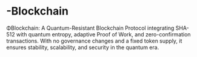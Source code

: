 # -Blockchain
ΦBlockchain: A Quantum-Resistant Blockchain Protocol integrating SHA-512 with quantum entropy, adaptive Proof of Work, and zero-confirmation transactions. With no governance changes and a fixed token supply, it ensures stability, scalability, and security in the quantum era.
